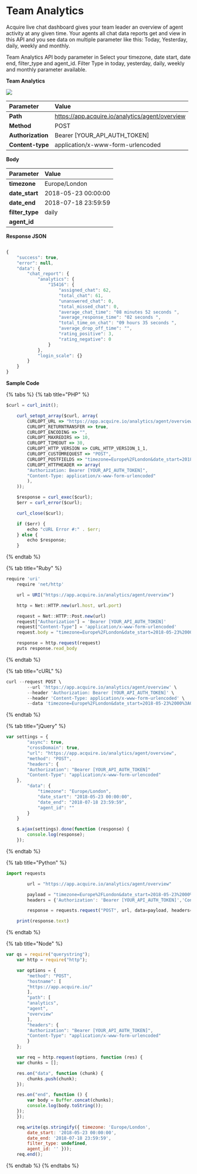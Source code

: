 # Team Analytics

Acquire live chat dashboard gives your team leader an overview of agent activity at any given time. Your agents all chat data reports get and view in this API and you see data on multiple parameter like this: Today, Yesterday, daily, weekly and monthly.

Team Analytics API body parameter in Select your timezone, date start, date end, filter\_type and agent\_id. Filter Type in today, yesterday, daily, weekly and monthly parameter available.

**Team Analytics**

[![](https://developers.acquire.io/media/data/article/agents-analytics.PNG)](https://developers.acquire.io/media/data/article/agents-analytics.PNG)

| Parameter | Value |
| :--- | :--- |
| **Path** | https://app.acquire.io/analytics/agent/overview |
| **Method** | POST |
| **Authorization** | Bearer \[YOUR\_API\_AUTH\_TOKEN\] |
| **Content-type** | application/x-www-form-urlencoded |

**Body**

| Parameter | Value |
| :--- | :--- |
| **timezone** | Europe/London |
| **date\_start** | 2018-05-23 00:00:00 |
| **date\_end** | 2018-07-18 23:59:59 |
| **filter\_type** | daily |
| **agent\_id** |  |

**Response JSON**

```javascript

{
    "success": true,
    "error": null,
    "data": {
        "chat_report": {
            "analytics": {
                "15416": {
                    "assigned_chat": 62,
                    "total_chat": 61,
                    "unanswered_chat": 0,
                    "total_missed_chat": 0,
                    "average_chat_time": "08 minutes 52 seconds ",
                    "average_response_time": "02 seconds ",
                    "total_time_on_chat": "09 hours 35 seconds ",
                    "average_drop_off_time": "",
                    "rating_positive": 3,
                    "rating_negative": 0
                }
            },
            "login_scale": {}
        }
    }
}

```

**Sample Code**

{% tabs %}
{% tab title="PHP" %}
```javascript
$curl = curl_init();

	curl_setopt_array($curl, array(
		CURLOPT_URL => "https://app.acquire.io/analytics/agent/overview",
		CURLOPT_RETURNTRANSFER => true,
		CURLOPT_ENCODING => "",
		CURLOPT_MAXREDIRS => 10,
		CURLOPT_TIMEOUT => 30,
		CURLOPT_HTTP_VERSION => CURL_HTTP_VERSION_1_1,
		CURLOPT_CUSTOMREQUEST => "POST",
		CURLOPT_POSTFIELDS => "timezone=Europe%2FLondon&date_start=2018-05-23%2000%3A00%3A00&date_end=2018-07-18%2023%3A59%3A59&filter_type=&agent_id=",
		CURLOPT_HTTPHEADER => array(
		"Authorization: Bearer [YOUR_API_AUTH_TOKEN]",
		"Content-Type: application/x-www-form-urlencoded"
		),
	));

	$response = curl_exec($curl);
	$err = curl_error($curl);

	curl_close($curl);

	if ($err) {
		echo "cURL Error #:" . $err;
	} else {
		echo $response;
	}
```
{% endtab %}

{% tab title="Ruby" %}
```javascript
require 'uri'
	require 'net/http'

	url = URI("https://app.acquire.io/analytics/agent/overview")

	http = Net::HTTP.new(url.host, url.port)

	request = Net::HTTP::Post.new(url)
	request["Authorization"] = 'Bearer [YOUR_API_AUTH_TOKEN]'
	request["Content-Type"] = 'application/x-www-form-urlencoded'
	request.body = "timezone=Europe%2FLondon&date_start=2018-05-23%2000%3A00%3A00&date_end=2018-07-18%2023%3A59%3A59&filter_type=&agent_id="

	response = http.request(request)
	puts response.read_body
```
{% endtab %}

{% tab title="cURL" %}
```javascript
curl --request POST \
		--url 'https://app.acquire.io/analytics/agent/overview' \
		--header 'Authorization: Bearer [YOUR_API_AUTH_TOKEN]' \
		--header 'Content-Type: application/x-www-form-urlencoded' \
		--data 'timezone=Europe%2FLondon&date_start=2018-05-23%2000%3A00%3A00&date_end=2018-07-18%2023%3A59%3A59&filter_type=&agent_id='
```
{% endtab %}

{% tab title="jQuery" %}
```javascript
var settings = {
		"async": true,
		"crossDomain": true,
		"url": "https://app.acquire.io/analytics/agent/overview",
		"method": "POST",
		"headers": {
		"Authorization": "Bearer [YOUR_API_AUTH_TOKEN]"
		"Content-Type": "application/x-www-form-urlencoded"
	},
		"data": {
			"timezone": "Europe/London",
			"date_start": "2018-05-23 00:00:00",
			"date_end": "2018-07-18 23:59:59",
			"agent_id": ""
		}
	}

	$.ajax(settings).done(function (response) {
		console.log(response);
	});
```
{% endtab %}

{% tab title="Python" %}
```javascript
import requests

		url = "https://app.acquire.io/analytics/agent/overview"

		payload = "timezone=Europe%2FLondon&date_start=2018-05-23%2000%3A00%3A00&date_end=2018-07-18%2023%3A59%3A59&filter_type=&agent_id="
		headers = {'Authorization': 'Bearer [YOUR_API_AUTH_TOKEN]','Content-Type': 'application/x-www-form-urlencoded'}

		response = requests.request("POST", url, data=payload, headers=headers)

	print(response.text)

```
{% endtab %}

{% tab title="Node" %}
```javascript
var qs = require("querystring");
	var http = require("http");

	var options = {
		"method": "POST",
		"hostname": [
		"https://app.acquire.io/"
		],
		"path": [
		"analytics",
		"agent",
		"overview"
		],
		"headers": {
		"Authorization": "Bearer [YOUR_API_AUTH_TOKEN]",
		"Content-Type": "application/x-www-form-urlencoded"
		}
	};

	var req = http.request(options, function (res) {
	var chunks = [];

	res.on("data", function (chunk) {
		chunks.push(chunk);
	});

	res.on("end", function () {
		var body = Buffer.concat(chunks);
		console.log(body.toString());
	});
	});

	req.write(qs.stringify({ timezone: 'Europe/London',
		date_start: '2018-05-23 00:00:00',
		date_end: '2018-07-18 23:59:59',
		filter_type: undefined,
		agent_id: '' }));
	req.end();
```
{% endtab %}
{% endtabs %}

